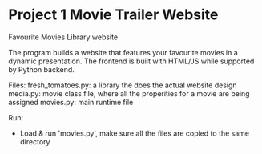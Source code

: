 # Project 1 Movie Trailer Website

Favourite Movies Library website

The program builds a website that features your favourite movies in a dynamic presentation.
The frontend is built with HTML/JS while supported by Python backend.

Files:
fresh_tomatoes.py: a library the does the actual website design
media.py: movie class file, where all the properities for a movie are being assigned
movies.py: main runtime file

Run:
- Load & run 'movies.py', make sure all the files are copied to the same directory

